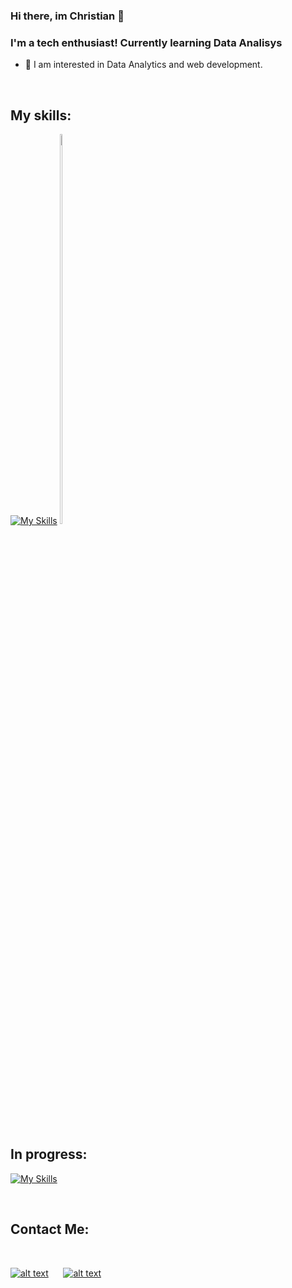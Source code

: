 ### Hi there, im Christian 👋

### I'm a tech enthusiast! Currently learning Data Analisys

- 🔭 I am interested in Data Analytics and web development. 

&nbsp;

## My skills:
<p align="">
  
[![My Skills](https://skills.thijs.gg/icons?i=js,html,css,react,nodejs,postgres,git)](https://skills.thijs.gg)
  <img width="8%" height="40%" src="https://cdn.icon-icons.com/icons2/2415/PNG/512/redux_original_logo_icon_146365.png">


&nbsp;

## In progress: 
<p align="">
  
[![My Skills](https://skills.thijs.gg/icons?i=py,r)](https://skills.thijs.gg) 

&nbsp;

## Contact Me:

&nbsp;

[![alt text][1.1]][1]
&nbsp;&nbsp;&nbsp;&nbsp;
[![alt text][2.1]][2]

[1.1]: https://raw.githubusercontent.com/paulrobertlloyd/socialmediaicons/main/linkedin-48x48.png

[1]: https://www.linkedin.com/in/christian-calvanese-carril-985a3b70/?locale=en_US

[2.1]:https://raw.githubusercontent.com/paulrobertlloyd/socialmediaicons/main/email-48x48.png

[2]: mailto:ch.calvanese@gmail.com
